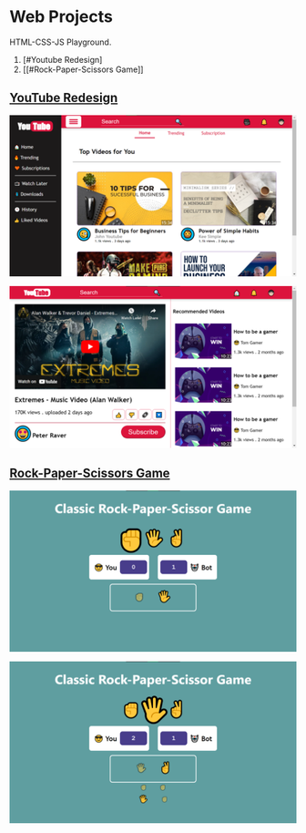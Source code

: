 # Web Projects
HTML-CSS-JS Playground.

1. [#Youtube Redesign]
2. [[#Rock-Paper-Scissors Game]]

## [YouTube Redesign](https://indiecodermm.github.io/modern-websites/youtube/index.html)

![Screenshot 1](https://github.com/IndieCoderMM/modern-websites/blob/master/screenshots/ss-yt-home.png)

![Screenshot 1](https://github.com/IndieCoderMM/modern-websites/blob/master/screenshots/ss-yt-player.png)

## [Rock-Paper-Scissors Game](https://indiecodermm.github.io/modern-websites/rock-paper-scissor/index.html)

![Screenshot 1](https://github.com/IndieCoderMM/modern-websites/blob/master/screenshots/ss-rps-1.png)

![Screenshot 1](https://github.com/IndieCoderMM/modern-websites/blob/master/screenshots/ss-rps-2.png)
